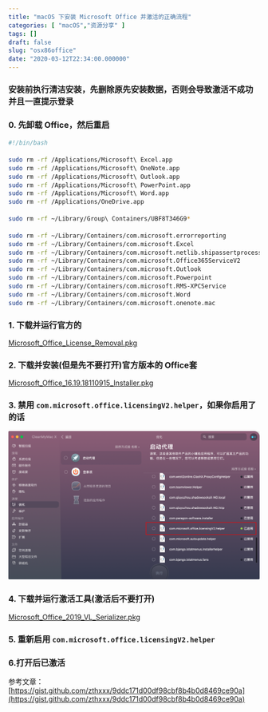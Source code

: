 ```yaml
---
title: "macOS 下安装 Microsoft Office 并激活的正确流程"
categories: [ "macOS","资源分享" ]
tags: []
draft: false
slug: "osx86office"
date: "2020-03-12T22:34:00.000000"
---
```


###  安装前执行清洁安装，先删除原先安装数据，否则会导致激活不成功并且一直提示登录

### 0. 先卸载 Office，然后重启

```bash
#!/bin/bash

sudo rm -rf /Applications/Microsoft\ Excel.app
sudo rm -rf /Applications/Microsoft\ OneNote.app
sudo rm -rf /Applications/Microsoft\ Outlook.app
sudo rm -rf /Applications/Microsoft\ PowerPoint.app
sudo rm -rf /Applications/Microsoft\ Word.app
sudo rm -rf /Applications/OneDrive.app

sudo rm -rf ~/Library/Group\ Containers/UBF8T346G9*

sudo rm -rf ~/Library/Containers/com.microsoft.errorreporting
sudo rm -rf ~/Library/Containers/com.microsoft.Excel
sudo rm -rf ~/Library/Containers/com.microsoft.netlib.shipassertprocess
sudo rm -rf ~/Library/Containers/com.microsoft.Office365ServiceV2
sudo rm -rf ~/Library/Containers/com.microsoft.Outlook
sudo rm -rf ~/Library/Containers/com.microsoft.Powerpoint
sudo rm -rf ~/Library/Containers/com.microsoft.RMS-XPCService
sudo rm -rf ~/Library/Containers/com.microsoft.Word
sudo rm -rf ~/Library/Containers/com.microsoft.onenote.mac
```
### 1. 下载并运行官方的
[Microsoft_Office_License_Removal.pkg](https://go.microsoft.com/fwlink/?linkid=849815)

### 2. 下载并安装(但是先不要打开)官方版本的 Office套 
[Microsoft_Office_16.19.18110915_Installer.pkg](https://officecdn.microsoft.com/pr/C1297A47-86C4-4C1F-97FA-950631F94777/OfficeMac/Microsoft_Office_16.19.18110915_Installer.pkg)

### 3. 禁用 `com.microsoft.office.licensingV2.helper`，如果你启用了的话
![Snipaste_2020-03-12_22-45-16.png](images/3816373607.png)

### 4. 下载并运行激活工具(激活后不要打开)
[Microsoft_Office_2019_VL_Serializer.pkg](https://gist.github.com/zthxxx/9ddc171d00df98cbf8b4b0d8469ce90a/raw/Microsoft_Office_2019_VL_Serializer.pkg)

### 5. 重新启用 `com.microsoft.office.licensingV2.helper`

### 6.打开后已激活


参考文章：[https://gist.github.com/zthxxx/9ddc171d00df98cbf8b4b0d8469ce90a](https://gist.github.com/zthxxx/9ddc171d00df98cbf8b4b0d8469ce90a)
